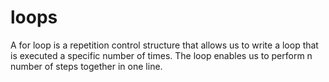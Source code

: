 # loops

A for loop is a repetition control structure that allows us to write a loop that is executed a specific number of times. The loop enables us to perform n number of steps together in one line. 
